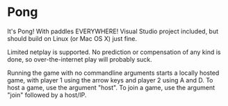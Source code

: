 Pong
====

It's Pong! With paddles EVERYWHERE!
Visual Studio project included, but should build on Linux (or Mac OS X) just fine.

Limited netplay is supported.  No prediction or compensation of any kind is done, so over-the-internet play will probably suck.

Running the game with no commandline arguments starts a locally hosted game, with player 1 using the arrow keys and player 2 using A and D.
To host a game, use the argument "host".
To join a game, use the argument "join" followed by a host/IP.